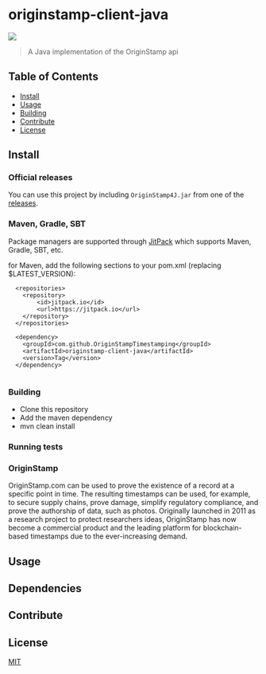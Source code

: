 # originstamp-client-java

![](https://originstamp.com/assets/images/logo/logo_simple_small.png)

> A Java implementation of the OriginStamp api

## Table of Contents

- [Install](#install)
- [Usage](#usage)
- [Building](#building)
- [Contribute](#contribute)
- [License](#license)

## Install

### Official releases

You can use this project by including `OriginStamp4J.jar` from one of the [releases](https://github.com/OriginStampTimestamping/originstamp-client-java/releases).

### Maven, Gradle, SBT

Package managers are supported through [JitPack](https://jitpack.io/#OriginStampTimestamping/originstamp-client-java/) which supports Maven, Gradle, SBT, etc.

for Maven, add the following sections to your pom.xml (replacing $LATEST_VERSION):
```
  <repositories>
    <repository>
        <id>jitpack.io</id>
        <url>https://jitpack.io</url>
    </repository>
  </repositories>
  
  <dependency>
    <groupId>com.github.OriginStampTimestamping</groupId>
    <artifactId>originstamp-client-java</artifactId>
    <version>Tag</version>
  </dependency>
  
```

### Building

* Clone this repository
* Add the maven dependency
* mvn clean install

### Running tests

### OriginStamp

OriginStamp.com can be used to prove the existence of a record at a specific point in time.
The resulting timestamps can be used, for example, to secure supply chains, prove damage, simplify regulatory compliance, and prove the authorship of data, such as photos.
Originally launched in 2011 as a research project to protect researchers ideas,
OriginStamp has now become a commercial product and the leading platform for blockchain-based timestamps due to the ever-increasing demand.

## Usage

## Dependencies

## Contribute


## License

[MIT](LICENSE)
